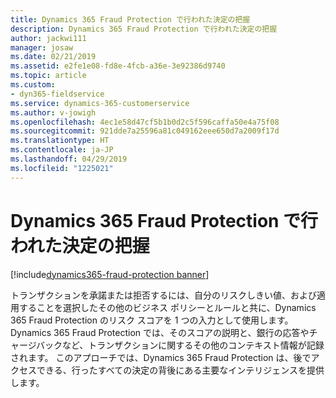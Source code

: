```yaml
---
title: Dynamics 365 Fraud Protection で行われた決定の把握
description: Dynamics 365 Fraud Protection で行われた決定の把握
author: jackwi111
manager: josaw
ms.date: 02/21/2019
ms.assetid: e2fe1e08-fd8e-4fcb-a36e-3e92386d9740
ms.topic: article
ms.custom:
- dyn365-fieldservice
ms.service: dynamics-365-customerservice
ms.author: v-jowigh
ms.openlocfilehash: 4ec1e58d47cf5b1b0d2c5f596caffa50e4a75f08
ms.sourcegitcommit: 921dde7a25596a81c049162eee650d7a2009f17d
ms.translationtype: HT
ms.contentlocale: ja-JP
ms.lasthandoff: 04/29/2019
ms.locfileid: "1225021"
---
```

#  <a name="understand-your-decisions-made-in-dynamics-365-fraud-protection"></a>Dynamics 365 Fraud Protection で行われた決定の把握
[!include[dynamics365-fraud-protection banner](../../../includes/dynamics365-fraud-protection.md)]






トランザクションを承諾または拒否するには、自分のリスクしきい値、および適用することを選択したその他のビジネス ポリシーとルールと共に、Dynamics 365 Fraud Protection のリスク スコアを 1 つの入力として使用します。 Dynamics 365 Fraud Protection では、そのスコアの説明と、銀行の応答やチャージバックなど、トランザクションに関するその他のコンテキスト情報が記録されます。
このアプローチでは、Dynamics 365 Fraud Protection は、後でアクセスできる、行ったすべての決定の背後にある主要なインテリジェンスを提供します。
